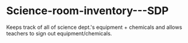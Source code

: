 # Science-room-inventory---SDP
Keeps track of all of science dept.'s equipment + chemicals and allows teachers to sign out equipment/chemicals.
